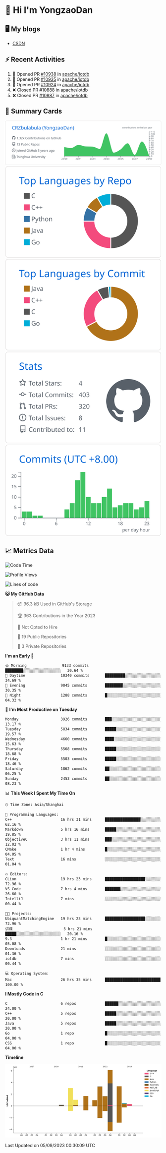 # 👋 Hi I'm YongzaoDan

## 🖥 My blogs
  + [CSDN](https://blog.csdn.net/CRZbulabula?type=blog)

## ⚡ Recent Activities
<!--START_SECTION:activity-->
1. 💪 Opened PR [#10938](https://github.com/apache/iotdb/pull/10938) in [apache/iotdb](https://github.com/apache/iotdb)
2. 💪 Opened PR [#10935](https://github.com/apache/iotdb/pull/10935) in [apache/iotdb](https://github.com/apache/iotdb)
3. 💪 Opened PR [#10924](https://github.com/apache/iotdb/pull/10924) in [apache/iotdb](https://github.com/apache/iotdb)
4. ❌ Closed PR [#10888](https://github.com/apache/iotdb/pull/10888) in [apache/iotdb](https://github.com/apache/iotdb)
5. ❌ Closed PR [#10887](https://github.com/apache/iotdb/pull/10887) in [apache/iotdb](https://github.com/apache/iotdb)
<!--END_SECTION:activity-->

## 🎑 Summary Cards

[![](https://raw.githubusercontent.com/CRZbulabula/CRZbulabula/main/profile-summary-card-output/github/0-profile-details.svg)](https://github.com/vn7n24fzkq/github-profile-summary-cards)
[![](https://raw.githubusercontent.com/CRZbulabula/CRZbulabula/main/profile-summary-card-output/github/1-repos-per-language.svg)](https://github.com/vn7n24fzkq/github-profile-summary-cards) [![](https://raw.githubusercontent.com/CRZbulabula/CRZbulabula/main/profile-summary-card-output/github/2-most-commit-language.svg)](https://github.com/vn7n24fzkq/github-profile-summary-cards)
[![](https://raw.githubusercontent.com/CRZbulabula/CRZbulabula/main/profile-summary-card-output/github/3-stats.svg)](https://github.com/vn7n24fzkq/github-profile-summary-cards) [![](https://raw.githubusercontent.com/CRZbulabula/CRZbulabula/main/profile-summary-card-output/github/4-productive-time.svg)](https://github.com/vn7n24fzkq/github-profile-summary-cards)

## 📈 Metrics Data

<!--START_SECTION:waka-->
![Code Time](http://img.shields.io/badge/Code%20Time-297%20hrs%2011%20mins-blue)

![Profile Views](http://img.shields.io/badge/Profile%20Views-0-blue)

![Lines of code](https://img.shields.io/badge/From%20Hello%20World%20I%27ve%20Written-22.0%20million%20lines%20of%20code-blue)

**🐱 My GitHub Data** 

> 📦 96.3 kB Used in GitHub's Storage 
 > 
> 🏆 363 Contributions in the Year 2023
 > 
> 🚫 Not Opted to Hire
 > 
> 📜 19 Public Repositories 
 > 
> 🔑 3 Private Repositories 
 > 
**I'm an Early 🐤** 

```text
🌞 Morning                9133 commits        ████████░░░░░░░░░░░░░░░░░   30.64 % 
🌆 Daytime                10340 commits       █████████░░░░░░░░░░░░░░░░   34.69 % 
🌃 Evening                9045 commits        ████████░░░░░░░░░░░░░░░░░   30.35 % 
🌙 Night                  1288 commits        █░░░░░░░░░░░░░░░░░░░░░░░░   04.32 % 
```
📅 **I'm Most Productive on Tuesday** 

```text
Monday                   3926 commits        ███░░░░░░░░░░░░░░░░░░░░░░   13.17 % 
Tuesday                  5834 commits        █████░░░░░░░░░░░░░░░░░░░░   19.57 % 
Wednesday                4660 commits        ████░░░░░░░░░░░░░░░░░░░░░   15.63 % 
Thursday                 5568 commits        █████░░░░░░░░░░░░░░░░░░░░   18.68 % 
Friday                   5503 commits        █████░░░░░░░░░░░░░░░░░░░░   18.46 % 
Saturday                 1862 commits        ██░░░░░░░░░░░░░░░░░░░░░░░   06.25 % 
Sunday                   2453 commits        ██░░░░░░░░░░░░░░░░░░░░░░░   08.23 % 
```


📊 **This Week I Spent My Time On** 

```text
🕑︎ Time Zone: Asia/Shanghai

💬 Programming Languages: 
C++                      16 hrs 31 mins      ████████████████░░░░░░░░░   62.16 % 
Markdown                 5 hrs 16 mins       █████░░░░░░░░░░░░░░░░░░░░   19.85 % 
ObjectiveC               3 hrs 11 mins       ███░░░░░░░░░░░░░░░░░░░░░░   12.02 % 
CMake                    1 hr 4 mins         █░░░░░░░░░░░░░░░░░░░░░░░░   04.05 % 
Text                     16 mins             ░░░░░░░░░░░░░░░░░░░░░░░░░   01.04 % 

🔥 Editors: 
CLion                    19 hrs 23 mins      ██████████████████░░░░░░░   72.96 % 
VS Code                  7 hrs 4 mins        ███████░░░░░░░░░░░░░░░░░░   26.60 % 
IntelliJ                 7 mins              ░░░░░░░░░░░░░░░░░░░░░░░░░   00.44 % 

🐱‍💻 Projects: 
UbiquantMatchingEngine   19 hrs 23 mins      ██████████████████░░░░░░░   72.96 % 
讲课                       5 hrs 21 mins       █████░░░░░░░░░░░░░░░░░░░░   20.16 % 
9.3                      1 hr 21 mins        █░░░░░░░░░░░░░░░░░░░░░░░░   05.08 % 
Downloads                21 mins             ░░░░░░░░░░░░░░░░░░░░░░░░░   01.36 % 
iotdb                    7 mins              ░░░░░░░░░░░░░░░░░░░░░░░░░   00.44 % 

💻 Operating System: 
Mac                      26 hrs 35 mins      █████████████████████████   100.00 % 
```

**I Mostly Code in C** 

```text
C                        6 repos             ██████░░░░░░░░░░░░░░░░░░░   24.00 % 
C++                      5 repos             █████░░░░░░░░░░░░░░░░░░░░   20.00 % 
Java                     5 repos             █████░░░░░░░░░░░░░░░░░░░░   20.00 % 
Go                       1 repo              █░░░░░░░░░░░░░░░░░░░░░░░░   04.00 % 
CSS                      1 repo              █░░░░░░░░░░░░░░░░░░░░░░░░   04.00 % 
```



**Timeline**

![Lines of Code chart](https://raw.githubusercontent.com/CRZbulabula/CRZbulabula/main/assets/bar_graph.png)


 Last Updated on 05/09/2023 00:30:09 UTC
<!--END_SECTION:waka-->


